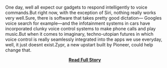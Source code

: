 <p>One day, well all expect our gadgets to respond intelligently to voice commands.But right now, with the exception of Siri, nothing really works very well.Sure, there is software that takes pretty good dictation— Googles voice search for example—and the infotainment systems in cars have incorporated clunky voice control systems to make phone calls and play music.But when it comes to imaginary, techno-utopian futures in which voice control is really seamlessly integrated into the apps we use everyday, well, it just doesnt exist.Zypr, a new upstart built by Pioneer, could help change that.</p>
<center><p><a href="http://gizmodo.com/5856998/zypr-voice-control-for-every-device-and-application" style='padding:25px; font-sze:18px; font-weight: bold;'>Read Full Story</a></p></center>
